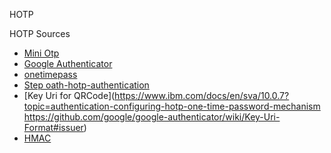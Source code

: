 HOTP

HOTP Sources
- [Mini Otp](https://github.com/susam/mintotp)
- [Google Authenticator](https://stackoverflow.com/questions/8529265/google-authenticator-implementation-in-python)
- [onetimepass](https://github.com/tadeck/onetimepass/blob/master/onetimepass/__init__.py)
- [Step oath-hotp-authentication](https://github.com/bntan/oath-authentication/blob/master/oath-hotp-authentication/oath-hotp-authentication.ipynb)
- [Key Uri for QRCode](https://www.ibm.com/docs/en/sva/10.0.7?topic=authentication-configuring-hotp-one-time-password-mechanism
https://github.com/google/google-authenticator/wiki/Key-Uri-Format#issuer)
- [HMAC](https://medium.com/@short_sparrow/how-hmac-works-step-by-step-explanation-with-examples-f4aff5efb40e)